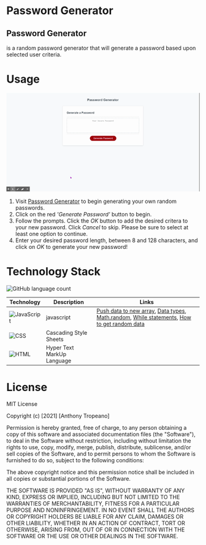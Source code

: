 # Password Generator
## Password Generator 
is a random password generator that will generate a password based upon selected user criteria. 
# Usage
![Password Generator Screenshot](https://github.com/iiTONELOC/password-generator/blob/main/assets/Images/password-generator.gif)

 1. Visit [Password Generator](https://iitoneloc.github.io/password-generator/) to begin generating your own random passwords. 
 1. Click on the red _'Generate Password'_ button to begin.
 1. Follow the prompts. Click the _OK_ button to add the desired critera to your new password. Click _Cancel_ to skip. Please be sure to select at least one option to continue.
 1. Enter your desired password length, between 8 and 128 characters, and click on _OK_ to generate your new password!


 # Technology Stack
 ![GitHub language count](https://img.shields.io/github/languages/count/iiTONELOC/password-generator)

| Technology | Description                        | Links |
| ---------- | -----------------------------------| ------|
|![JavaScript](https://img.shields.io/badge/JavaScript-58.8%25-blue) | javascript |[Push data to new array](https://www.w3schools.com/jsref/jsref_push.asp), [Data types](https://developer.mozilla.org/en-US/docs/Web/JavaScript/Data_structures), [Math.random](https://developer.mozilla.org/en-us/docs/web/javascript/reference/global_objects/math/random), [While statements](https://www.w3schools.com/jsref/jsref_while.asp#:~:text=1%20Definition%20and%20Usage.%20The%20while%20statement%20creates,define%20the%20condition%20for%20the%20loop%20to%20run.), [How to get random data](https://timonweb.com/javascript/how-to-get-a-random-value-from-a-javascript-array/)|
|![CSS](https://img.shields.io/badge/CSS-28.1%25-rebeccapurple)| Cascading Style Sheets |                                       |
|![HTML](https://img.shields.io/badge/HTML-13.1%25-orange)| Hyper Text MarkUp Language |


# License
MIT License

Copyright (c) [2021] [Anthony Tropeano]

Permission is hereby granted, free of charge, to any person obtaining a copy
of this software and associated documentation files (the "Software"), to deal
in the Software without restriction, including without limitation the rights
to use, copy, modify, merge, publish, distribute, sublicense, and/or sell
copies of the Software, and to permit persons to whom the Software is
furnished to do so, subject to the following conditions:

The above copyright notice and this permission notice shall be included in all
copies or substantial portions of the Software.

THE SOFTWARE IS PROVIDED "AS IS", WITHOUT WARRANTY OF ANY KIND, EXPRESS OR
IMPLIED, INCLUDING BUT NOT LIMITED TO THE WARRANTIES OF MERCHANTABILITY,
FITNESS FOR A PARTICULAR PURPOSE AND NONINFRINGEMENT. IN NO EVENT SHALL THE
AUTHORS OR COPYRIGHT HOLDERS BE LIABLE FOR ANY CLAIM, DAMAGES OR OTHER
LIABILITY, WHETHER IN AN ACTION OF CONTRACT, TORT OR OTHERWISE, ARISING FROM,
OUT OF OR IN CONNECTION WITH THE SOFTWARE OR THE USE OR OTHER DEALINGS IN THE
SOFTWARE.